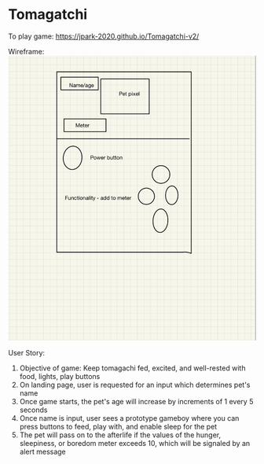 # Tomagatchi

To play game: https://jpark-2020.github.io/Tomagatchi-v2/

Wireframe: 
![wireframe](images/wireframetomagatchi.png)



User Story: 
1. Objective of game: Keep tomagachi fed, excited, and well-rested with food, lights, play buttons 
2. On landing page, user is requested for an input which determines pet's name 
3. Once game starts, the pet's age will increase by increments of 1 every 5 seconds 
4. Once name is input, user sees a prototype gameboy where you can press buttons to feed, play with, and enable sleep for the pet 
5. The pet will pass on to the afterlife if the values of the hunger, sleepiness, or boredom meter exceeds 10, which will be signaled by an alert message 